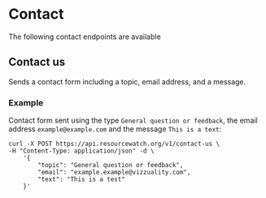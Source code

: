 # Contact

The following contact endpoints are available


## Contact us

Sends a contact form including a topic, email address, and a message. 


### Example

Contact form sent using the type `General question or feedback`, the email address `example@example.com` and the message `This is a text`:

```shell
curl -X POST https://api.resourcewatch.org/v1/contact-us \
-H "Content-Type: application/json" -d \
    '{
        "topic": "General question or feedback",
        "email": "example.example@vizzuality.com",
        "text": "This is a test"
    }'
```